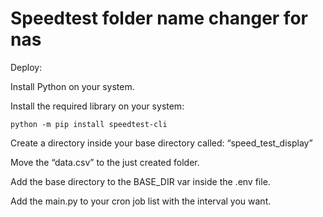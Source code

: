 # Speedtest folder name changer for nas

Deploy:

Install Python on your system.

Install the required library on your system:

```
python -m pip install speedtest-cli
```

Create a directory inside your base directory called: “speed_test_display”

Move the “data.csv” to the just created folder.

Add the base directory to the BASE_DIR var inside the .env file.

Add the main.py to your cron job list with the interval you want.
